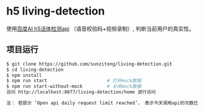 # h5 living-detection

使用[百度AI h5活体检测api](https://ai.baidu.com/docs#/Face-H5Liveness-V3/top) （语音校验码+视频录制）, 判断当前用户的真实性。

## 项目运行

```bash
$ git clone https://github.com/sunzitong/living-detection.git
$ cd living-detection
$ npm install
$ npm run start                      # 打开mock数据
$ npm run start-without-mock         # 关闭mock数据
访问 http://localhost:8077/living-detection/home 进行访问

注： 若提示 ‘Open api daily request limit reached’， 表示今天调用api的次数已达上线。
